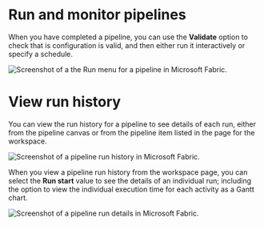 
# 
# Run and monitor pipelines

When you have completed a pipeline, you can use the **Validate** option to check that is configuration is valid, and then either run it interactively or specify a schedule.

![Screenshot of a the Run menu for a pipeline in Microsoft Fabric.](../../wwl/use-data-factory-pipelines-fabric/media/run-pipeline.png) 

## 
# View run history

You can view the run history for a pipeline to see details of each run, either from the pipeline canvas or from the pipeline item listed in the page for the workspace.

![Screenshot of a pipeline run history in Microsoft Fabric.](../../wwl/use-data-factory-pipelines-fabric/media/pipeline-runs.png) 

When you view a pipeline run history from the workspace page, you can select the **Run start** value to see the details of an individual run; including the option to view the individual execution time for each activity as a Gantt chart.

![Screenshot of a pipeline run details in Microsoft Fabric.](../../wwl/use-data-factory-pipelines-fabric/media/pipeline-run-details.png) 



